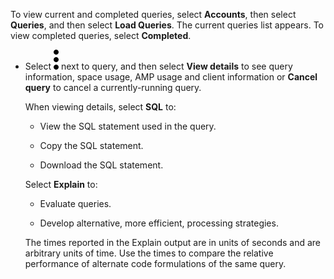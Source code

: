 
To view current and completed queries, select **Accounts**, then select **Queries**, and then select **Load Queries**. The current queries list appears. To view completed queries, select **Completed**.

-   Select ![""](Images/zsz1597101912145.svg) next to query, and then select **View details** to see query information, space usage, AMP usage and client information or **Cancel query** to cancel a currently-running query.

    When viewing details, select **SQL** to:

    -   View the SQL statement used in the query.

    -   Copy the SQL statement.

    -   Download the SQL statement.

    Select **Explain** to:

    -   Evaluate queries.

    -   Develop alternative, more efficient, processing strategies.

    The times reported in the Explain output are in units of seconds and are arbitrary units of time. Use the times to compare the relative performance of alternate code formulations of the same query.


